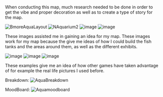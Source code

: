 When conducting this map, much research needed to be done in order to get the vibe and proper decoration as well as to create a type of story for the map.

![BmoreAquaLayout](https://github.com/user-attachments/assets/01773135-eb91-41b4-b4cd-e5c31dd4e1e8)
![NAquarium2](https://github.com/user-attachments/assets/9ad1f9de-3969-4dfa-af30-476c15fcbb46)
![image](https://github.com/user-attachments/assets/66298a31-5cc0-4aba-81dd-cd33f763ba0f)
![image](https://github.com/user-attachments/assets/1ebf05a4-e9a7-45a3-b8b5-df6dcec3c267)

These images assisted me in gaining an idea for my map. These images work for my map because the give me ideas of how I could build the fish tanks and the areas around them, as well as the different exhibits.

![image](https://github.com/user-attachments/assets/51d7c74b-81e6-432c-9167-45adf9be20e7)
![image](https://github.com/user-attachments/assets/805f06db-88bc-47c8-af38-5318552db7f1)
![image](https://github.com/user-attachments/assets/0c0872e8-edcc-4581-aa8c-3dd75174c940)

These examples give me an idea of how other games have taken advantage of for example the real life pictures I used before.

Breakdown:
![AquaBreakdown](https://github.com/user-attachments/assets/6258af85-306a-426a-aecd-f6fa92aac5c5)



MoodBoard:
![Aquamoodboard](https://github.com/user-attachments/assets/738dc185-e138-4a55-be85-58a7937c6c07)
